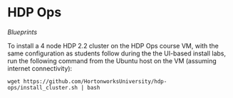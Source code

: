 HDP Ops
========

*Blueprints*

To install a 4 node HDP 2.2 cluster on the HDP Ops course VM, with the same configuration as students follow during the the UI-based install labs, run the following command from the Ubuntu host on the VM (assuming internet connectivity):

```
wget https://github.com/HortonworksUniversity/hdp-ops/install_cluster.sh | bash
```
